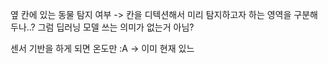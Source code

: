 옆 칸에 있는 동물 탐지 여부
->  칸을 디텍션해서 미리 탐지하고자 하는 영역을 구분해두나..?
그럼 딥러닝 모델 쓰는 의미가 없는거 아님?

센서 기반을 하게 되면 온도만 :A
-> 이미 현재 있느
